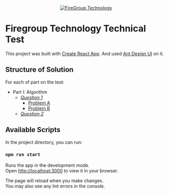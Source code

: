 <p align="center">
    <a href="https://github.com/fuwhis/firegroup-test">
        <img alt="FireGroup Technology" src="https://firegroup.vn/wp-content/themes/fireapps/images/logo_fireapps.png" >
    </a>
</p>

# Firegroup Technology Technical Test

This project was built with [Create React App](https://github.com/facebook/create-react-app). And used [Ant Design UI](https://ant.design/components) on it.

## Structure of Solution

For each of part on the test:

- Part I: Algorithm
  - [_Question 1_]()
    - [Problem A](https://github.com/fuwhis/firegroup-test/blob/main/algorithm/questionA/index.js)
    - [Problem B](https://github.com/fuwhis/firegroup-test/blob/main/algorithm/questionB/index.js)
  - [_Question 2_]()

## Available Scripts

In the project directory, you can run:

### `npm run start`

Runs the app in the development mode.\
Open [http://localhost:3000](http://localhost:3000) to view it in your browser.

The page will reload when you make changes.\
You may also see any lint errors in the console.
